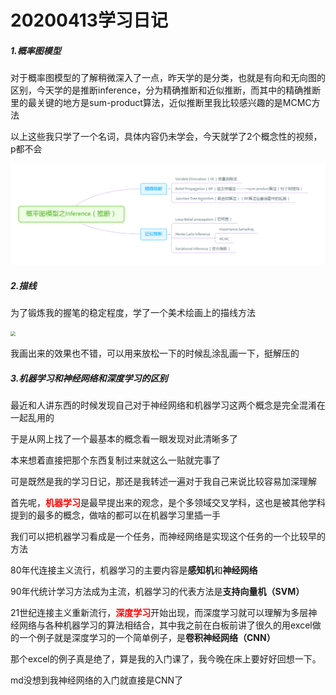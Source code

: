 # 20200413学习日记

##### 1.概率图模型

对于概率图模型的了解稍微深入了一点，昨天学的是分类，也就是有向和无向图的区别，今天学的是推断inference，分为精确推断和近似推断，而其中的精确推断里的最关键的地方是sum-product算法，近似推断里我比较感兴趣的是MCMC方法

以上这些我只学了一个名词，具体内容仍未学会，今天就学了2个概念性的视频，p都不会

![image](https://github.com/dirichlet5/learning-diary/blob/master/R%E8%AF%AD%E8%A8%80%E5%AD%A6%E4%B9%A0%E6%97%A5%E8%AE%B0/%E6%A6%82%E7%8E%87%E5%9B%BE%E6%A8%A1%E5%9E%8B%E4%B9%8BInference%EF%BC%88%E6%8E%A8%E6%96%AD%EF%BC%89.png)

##### 2.描线

为了锻炼我的握笔的稳定程度，学了一个美术绘画上的描线方法

<img src="F:\github-md\R语言学习日记\描线.png" style="zoom:50%;" />

我画出来的效果也不错，可以用来放松一下的时候乱涂乱画一下，挺解压的

##### 3.机器学习和神经网络和深度学习的区别

最近和人讲东西的时候发现自己对于神经网络和机器学习这两个概念是完全混淆在一起乱用的

于是从网上找了一个最基本的概念看一眼发现对此清晰多了

本来想着直接把那个东西复制过来就这么一贴就完事了

可是既然是我的学习日记，那还是我转述一遍对于我自己来说比较容易加深理解

首先呢，<font color="red">**机器学习**</font>是最早提出来的观念，是个多领域交叉学科，这也是被其他学科提到的最多的概念，做啥的都可以在机器学习里插一手

我们可以把机器学习看成是一个任务，而神经网络是实现这个任务的一个比较早的方法

80年代连接主义流行，机器学习的主要内容是**感知机**和**神经网络**

90年代统计学习方法成为主流，机器学习的代表方法是**支持向量机（SVM）**

21世纪连接主义重新流行，<font color="red">**深度学习**</font>开始出现，而深度学习就可以理解为多层神经网络与各种机器学习的算法相结合，其中我之前在白板前讲了很久的用excel做的一个例子就是深度学习的一个简单例子，是**卷积神经网络（CNN）**

那个excel的例子真是绝了，算是我的入门课了，我今晚在床上要好好回想一下。

md没想到我神经网络的入门就直接是CNN了


